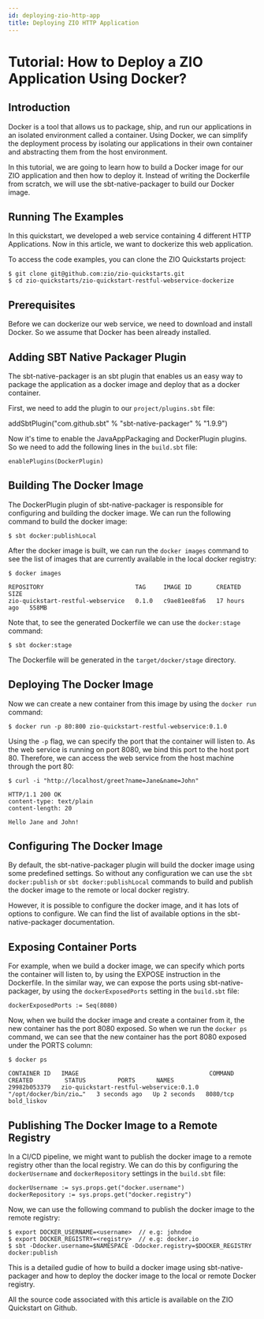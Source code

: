 ```yaml
---
id: deploying-zio-http-app
title: Deploying ZIO HTTP Application 
---
```


# Tutorial: How to Deploy a ZIO Application Using Docker?

## Introduction

Docker is a tool that allows us to package, ship, and run our applications in an isolated environment called a container. Using Docker, we can simplify the deployment process by isolating our applications in their own container and abstracting them from the host environment.

In this tutorial, we are going to learn how to build a Docker image for our ZIO application and then how to deploy it. Instead of writing the Dockerfile from scratch, we will use the sbt-native-packager to build our Docker image.

## Running The Examples

In this quickstart, we developed a web service containing 4 different HTTP Applications. Now in this article, we want to dockerize this web application.

To access the code examples, you can clone the ZIO Quickstarts project:

```
$ git clone git@github.com:zio/zio-quickstarts.git 
$ cd zio-quickstarts/zio-quickstart-restful-webservice-dockerize
```

## Prerequisites

Before we can dockerize our web service, we need to download and install Docker. So we assume that Docker has been already installed.

## Adding SBT Native Packager Plugin

The sbt-native-packager is an sbt plugin that enables us an easy way to package the application as a docker image and deploy that as a docker container.

First, we need to add the plugin to our `project/plugins.sbt` file:

addSbtPlugin("com.github.sbt" % "sbt-native-packager" % "1.9.9")

Now it's time to enable the JavaAppPackaging and DockerPlugin plugins. So we need to add the following lines in the `build.sbt` file:

````enablePlugins(JavaAppPackaging)
enablePlugins(DockerPlugin)
````
## Building The Docker Image

The DockerPlugin plugin of sbt-native-packager is responsible for configuring and building the docker image. We can run the following command to build the docker image:

```
$ sbt docker:publishLocal
```

After the docker image is built, we can run the `docker images` command to see the list of images that are currently available in the local docker registry:

```
$ docker images

REPOSITORY                          TAG     IMAGE ID       CREATED        SIZE
zio-quickstart-restful-webservice   0.1.0   c9ae81ee8fa6   17 hours ago   558MB
```

Note that, to see the generated Dockerfile we can use the `docker:stage` command:

```
$ sbt docker:stage
```

The Dockerfile will be generated in the `target/docker/stage` directory.

## Deploying The Docker Image

Now we can create a new container from this image by using the `docker run` command:

```
$ docker run -p 80:800 zio-quickstart-restful-webservice:0.1.0
```

Using the `-p` flag, we can specify the port that the container will listen to. As the web service is running on port 8080, we bind this port to the host port 80. Therefore, we can access the web service from the host machine through the port 80:

```
$ curl -i "http://localhost/greet?name=Jane&name=John"

HTTP/1.1 200 OK
content-type: text/plain
content-length: 20

Hello Jane and John!
```

## Configuring The Docker Image

By default, the sbt-native-packager plugin will build the docker image using some predefined settings. So without any configuration we can use the `sbt docker:publish` or `sbt docker:publishLocal` commands to build and publish the docker image to the remote or local docker registry.

However, it is possible to configure the docker image, and it has lots of options to configure. We can find the list of available options in the sbt-native-packager documentation.

## Exposing Container Ports

For example, when we build a docker image, we can specify which ports the container will listen to, by using the EXPOSE instruction in the Dockerfile. In the similar way, we can expose the ports using sbt-native-packager, by using the `dockerExposedPorts` setting in the `build.sbt` file:

```
dockerExposedPorts := Seq(8080)
```

Now, when we build the docker image and create a container from it, the new container has the port 8080 exposed. So when we run the `docker ps` command, we can see that the new container has the port 8080 exposed under the PORTS column:

```
$ docker ps

CONTAINER ID   IMAGE                                     COMMAND                  CREATED         STATUS         PORTS      NAMES
29982b053379   zio-quickstart-restful-webservice:0.1.0   "/opt/docker/bin/zio…"   3 seconds ago   Up 2 seconds   8080/tcp   bold_liskov
```

## Publishing The Docker Image to a Remote Registry

In a CI/CD pipeline, we might want to publish the docker image to a remote registry other than the local registry. We can do this by configuring the `dockerUsername` and `dockerRepository` settings in the `build.sbt` file:

```
dockerUsername := sys.props.get("docker.username")
dockerRepository := sys.props.get("docker.registry")
```

Now, we can use the following command to publish the docker image to the remote registry:

```
$ export DOCKER_USERNAME=<username>  // e.g: johndoe
$ export DOCKER_REGISTRY=<registry>  // e.g: docker.io
$ sbt -Ddocker.username=$NAMESPACE -Ddocker.registry=$DOCKER_REGISTRY docker:publish
```


This is a detailed gudie of how to build a docker image using sbt-native-packager and how to deploy the docker image to the local or remote Docker registry.

All the source code associated with this article is available on the ZIO Quickstart on Github.